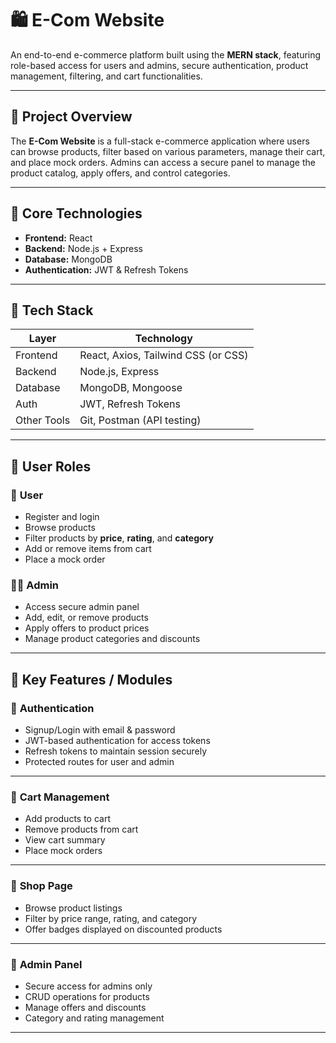 # 🛍️ **E-Com Website**

An end-to-end e-commerce platform built using the **MERN stack**, featuring role-based access for users and admins, secure authentication, product management, filtering, and cart functionalities.

---

## 🚀 **Project Overview**

The **E-Com Website** is a full-stack e-commerce application where users can browse products, filter based on various parameters, manage their cart, and place mock orders. Admins can access a secure panel to manage the product catalog, apply offers, and control categories.

---

## 🧠 **Core Technologies**

- **Frontend:** React  
- **Backend:** Node.js + Express  
- **Database:** MongoDB  
- **Authentication:** JWT & Refresh Tokens

---

## 🧰 **Tech Stack**

| Layer         | Technology                          |
|--------------|-------------------------------------|
| Frontend     | React, Axios, Tailwind CSS (or CSS) |
| Backend      | Node.js, Express                    |
| Database     | MongoDB, Mongoose                   |
| Auth         | JWT, Refresh Tokens                 |
| Other Tools  | Git, Postman (API testing)         |

---

## 👥 **User Roles**

### 🧍 **User**
- Register and login  
- Browse products  
- Filter products by **price**, **rating**, and **category**  
- Add or remove items from cart  
- Place a mock order  

### 🧑‍💼 **Admin**
- Access secure admin panel  
- Add, edit, or remove products  
- Apply offers to product prices  
- Manage product categories and discounts  

---

## 🧭 **Key Features / Modules**

### 🔐 **Authentication**
- Signup/Login with email & password  
- JWT-based authentication for access tokens  
- Refresh tokens to maintain session securely  
- Protected routes for user and admin  

---

### 🛒 **Cart Management**
- Add products to cart  
- Remove products from cart  
- View cart summary  
- Place mock orders  

---

### 🏪 **Shop Page**
- Browse product listings  
- Filter by price range, rating, and category  
- Offer badges displayed on discounted products  

---

### 🧰 **Admin Panel**
- Secure access for admins only  
- CRUD operations for products  
- Manage offers and discounts  
- Category and rating management  

---
